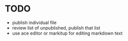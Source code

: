 # TODO

 - publish individual file
 - review list of unpublished, publish that list
 - use ace editor or markitup for editing markdown text
